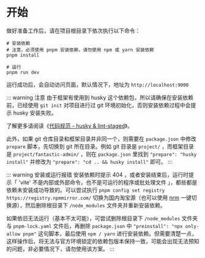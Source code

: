 # 开始

做好准备工作后，请在项目根目录下依次执行以下命令：

```bash:no-line-numbers
# 安装依赖
# 注意，必须使用 pnpm 安装依赖，请勿使用 npm 或 yarn 安装依赖
pnpm install

# 运行
pnpm run dev
```

运行成功后，会自动访问页面，默认情况下，地址为 `http://localhost:9000`

::: warning 注意
由于框架有使用到 husky 这个依赖包，所以请确保在安装依赖前，已经使用 `git init` 对项目进行过 git 环境初始化，否则安装依赖过程中会提示 husky 安装失败。

了解更多请阅读《[代码规范 - husky & lint-staged](coding-standard.md#husky-lint-staged)》。

此外，如果 git 仓库目录和框架目录并非同一个，则需要在 `package.json` 中修改 `prepare` 脚本，先切换到 git 所在目录。例如 git 目录是 `project/` ，而框架目录是 `project/fantastic-admin/` ，则在 `package.json` 里找到 `"prepare": "husky install"` 并修改为 `"prepare": "cd .. && husky install"` 即可。
:::

::: warning 安装或运行报错
安装依赖时提示 404 ，或者安装结束后，运行时提示「 'vite' 不是内部或外部命令，也不是可运行的程序或批处理文件 」，都些都是依赖未安装成功导致的。可以尝试执行 `pnpm config set registry https://registry.npmmirror.com/` 切换为国内淘宝源（也可以使用 [nrm](https://github.com/Pana/nrm) 一键切换源），然后删除根目录下 `/node_modules` 文件夹并重新安装依赖。

如果依旧无法运行（基本不太可能），可尝试删除根目录下 `/node_modules` 文件夹与 `pnpm-lock.yaml` 文件后，再删除 `package.json` 中 `"preinstall": "npx only-allow pnpm"` 这句脚本，最后使用 `npm / yarn` 进行安装依赖。但需要清楚一点，这样操作后，将无法与官方环境锁定的依赖包版本保持一致，可能会出现无法预知的问题，非必要情况下，请勿使用该方案。
:::
